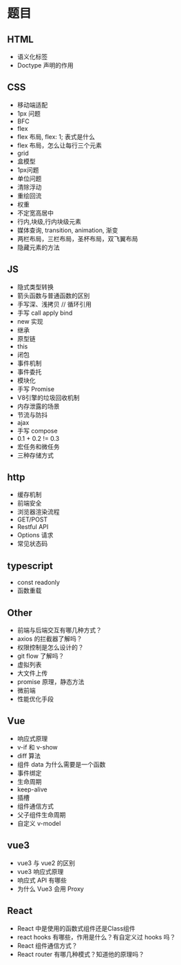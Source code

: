 # 题目

## HTML

- 语义化标签
- Doctype 声明的作用

## CSS

- 移动端适配
- 1px 问题
- BFC
- flex
- flex 布局, flex: 1; 表式是什么
- flex 布局，怎么让每行三个元素
- grid
- 盒模型
- 1px问题
- 单位问题
- 清除浮动
- 重绘回流
- 权重
- 不定宽高居中
- 行内,块级,行内块级元素
- 媒体查询, transition, animation, 渐变
- 两栏布局，三栏布局，圣杯布局，双飞翼布局
- 隐藏元素的方法

## JS

- 隐式类型转换
- 箭头函数与普通函数的区别
- 手写深、浅拷贝 // 循环引用
- 手写 call apply bind
- new 实现
- 继承
- 原型链
- this
- 闭包
- 事件机制
- 事件委托
- 模块化
- 手写 Promise
- V8引擎的垃圾回收机制
- 内存泄露的场景
- 节流与防抖
- ajax
- 手写 compose
- 0.1 + 0.2 != 0.3
- 宏任务和微任务
- 三种存储方式

## http

- 缓存机制
- 前端安全
- 浏览器渲染流程
- GET/POST
- Restful API
- Options 请求
- 常见状态码

## typescript

- const readonly
- 函数重载

## Other

- 前端与后端交互有哪几种方式？
- axios 的拦截器了解吗？
- 权限控制是怎么设计的？
- git flow 了解吗？
- 虚拟列表
- 大文件上传
- promise 原理，静态方法
- 微前端
- 性能优化手段

## Vue

- 响应式原理
- v-if 和 v-show
- diff 算法
- 组件 data 为什么需要是一个函数
- 事件绑定
- 生命周期
- keep-alive
- 插槽
- 组件通信方式
- 父子组件生命周期
- 自定义 v-model

## vue3

- vue3 与 vue2 的区别
- vue3 响应式原理
- 响应式 API 有哪些
- 为什么 Vue3 会用 Proxy

## React 

- React 中是使用的函数式组件还是Class组件
- react hooks 有哪些，作用是什么？有自定义过 hooks 吗？
- React 组件通信方式？
- React router 有哪几种模式？知道他的原理吗？

